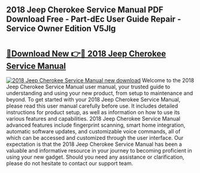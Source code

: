 ## 2018 Jeep Cherokee Service Manual PDF Download Free - Part-dEc User Guide Repair - Service Owner Edition V5Jlg

# <h2><a href="http://bc25021.oget.top/?id=2018+Jeep+Cherokee+Service+Manual">🔗Download New 👉🔴 2018 Jeep Cherokee Service Manual</a></h2>

[![2018 Jeep Cherokee Service Manual new download](https://i.imgur.com/5g1atiW.png)](http://bc25021.oget.top/?id=2018+Jeep+Cherokee+Service+Manual)
Welcome to the 2018 Jeep Cherokee Service Manual user manual, your trusted guide to understanding and using your new product, from setup to maintenance and beyond. To get started with your 2018 Jeep Cherokee Service Manual, please read this user manual carefully before use. It includes detailed instructions for product setup, as well as information on how to use its various features and capabilities. 2018 Jeep Cherokee Service Manual advanced features include fingerprint scanning, smart home integration, automatic software updates, and customizable voice commands, all of which can be accessed and customized through the user interface. Our expectation is that the 2018 Jeep Cherokee Service Manual has been a valuable and informative resource in your journey to becoming proficient in using your new gadget. Should you need any assistance or clarification, please do not hesitate to contact our support team.
